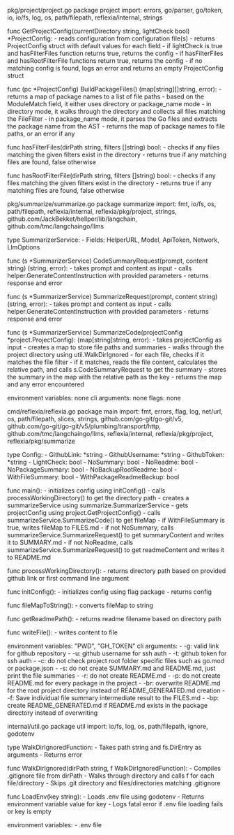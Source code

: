 pkg/project/project.go
package project
import: errors, go/parser, go/token, io, io/fs, log, os, path/filepath, reflexia/internal, strings

func GetProjectConfig(currentDirectory string, lightCheck bool) *ProjectConfig:
	- reads configuration from configuration file(s)
	- returns ProjectConfig struct with default values for each field
	- if lightCheck is true and hasFilterFiles function returns true, returns the config
	- if hasFilterFiles and hasRootFilterFile functions return true, returns the config
	- if no matching config is found, logs an error and returns an empty ProjectConfig struct

func (pc *ProjectConfig) BuildPackageFiles() (map[string][]string, error):
	- returns a map of package names to a list of file paths
	- based on the ModuleMatch field, it either uses directory or package_name mode
	- in directory mode, it walks through the directory and collects all files matching the FileFilter
	- in package_name mode, it parses the Go files and extracts the package name from the AST
	- returns the map of package names to file paths, or an error if any

func hasFilterFiles(dirPath string, filters []string) bool:
	- checks if any files matching the given filters exist in the directory
	- returns true if any matching files are found, false otherwise

func hasRootFilterFile(dirPath string, filters []string) bool:
	- checks if any files matching the given filters exist in the directory
	- returns true if any matching files are found, false otherwise



pkg/summarize/summarize.go
package summarize
import: fmt, io/fs, os, path/filepath, reflexia/internal, reflexia/pkg/project, strings, github.com/JackBekket/hellper/lib/langchain, github.com/tmc/langchaingo/llms

type SummarizerService:
	- Fields: HelperURL, Model, ApiToken, Network, LlmOptions

func (s *SummarizerService) CodeSummaryRequest(prompt, content string) (string, error):
	- takes prompt and content as input
	- calls helper.GenerateContentInstruction with provided parameters
	- returns response and error

func (s *SummarizerService) SummarizeRequest(prompt, content string) (string, error):
	- takes prompt and content as input
	- calls helper.GenerateContentInstruction with provided parameters
	- returns response and error

func (s *SummarizerService) SummarizeCode(projectConfig *project.ProjectConfig): (map[string]string, error):
	- takes projectConfig as input
	- creates a map to store file paths and summaries
	- walks through the project directory using util.WalkDirIgnored
	- for each file, checks if it matches the file filter
	- if it matches, reads the file content, calculates the relative path, and calls s.CodeSummaryRequest to get the summary
	- stores the summary in the map with the relative path as the key
	- returns the map and any error encountered

environment variables: none
cli arguments: none
flags: none


cmd/reflexia/reflexia.go
package main
import: fmt, errors, flag, log, net/url, os, path/filepath, slices, strings, github.com/go-git/go-git/v5, github.com/go-git/go-git/v5/plumbing/transport/http, github.com/tmc/langchaingo/llms, reflexia/internal, reflexia/pkg/project, reflexia/pkg/summarize

type Config:
	- GithubLink: *string
	- GithubUsername: *string
	- GithubToken: *string
	- LightCheck: bool
	- NoSummary: bool
	- NoReadme: bool
	- NoPackageSummary: bool
	- NoBackupRootReadme: bool
	- WithFileSummary: bool
	- WithPackageReadmeBackup: bool

func main():
	- initializes config using initConfig()
	- calls processWorkingDirectory() to get the directory path
	- creates a summarizeService using summarize.SummarizerService
	- gets projectConfig using project.GetProjectConfig()
	- calls summarizeService.SummarizeCode() to get fileMap
	- if WithFileSummary is true, writes fileMap to FILES.md
	- if not NoSummary, calls summarizeService.SummarizeRequest() to get summaryContent and writes it to SUMMARY.md
	- if not NoReadme, calls summarizeService.SummarizeRequest() to get readmeContent and writes it to README.md

func processWorkingDirectory():
	- returns directory path based on provided github link or first command line argument

func initConfig():
	- initializes config using flag package
	- returns config

func fileMapToString():
	- converts fileMap to string

func getReadmePath():
	- returns readme filename based on directory path

func writeFile():
	- writes content to file

environment variables: "PWD", "GH_TOKEN"
cli arguments:
	- -g: valid link for github repository
	- -u: github username for ssh auth
	- -t: github token for ssh auth
	- -c: do not check project root folder specific files such as go.mod or package.json
	- -s: do not create SUMMARY.md and README.md, just print the file summaries
	- -r: do not create README.md
	- -p: do not create README.md for every package in the project
	- -br: overwrite README.md for the root project directory instead of README_GENERATED.md creation
	- -f: Save individual file summary intermediate result to the FILES.md
	- -bp: create README_GENERATED.md if README.md exists in the package directory instead of overwriting


internal/util.go
package util
import: io/fs, log, os, path/filepath, ignore, godotenv

type WalkDirIgnoredFunction:
	- Takes path string and fs.DirEntry as arguments
	- Returns error

func WalkDirIgnored(dirPath string, f WalkDirIgnoredFunction):
	- Compiles .gitignore file from dirPath
	- Walks through directory and calls f for each file/directory
	- Skips .git directory and files/directories matching .gitignore

func LoadEnv(key string):
	- Loads .env file using godotenv
	- Returns environment variable value for key
	- Logs fatal error if .env file loading fails or key is empty

environment variables:
	- .env file



